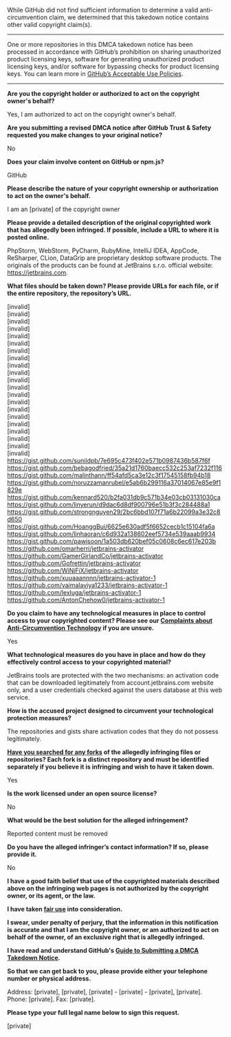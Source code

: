 While GitHub did not find sufficient information to determine a valid anti-circumvention claim, we determined that this takedown notice contains other valid copyright claim(s).

---

One or more repositories in this DMCA takedown notice has been processed in accordance with GitHub’s prohibition on sharing unauthorized product licensing keys, software for generating unauthorized product licensing keys, and/or software for bypassing checks for product licensing keys.
You can learn more in [GitHub’s Acceptable Use Policies](https://docs.github.com/en/github/site-policy/github-acceptable-use-policies).

---

**Are you the copyright holder or authorized to act on the copyright owner's behalf?**

Yes, I am authorized to act on the copyright owner's behalf.

**Are you submitting a revised DMCA notice after GitHub Trust & Safety requested you make changes to your original notice?**

No

**Does your claim involve content on GitHub or npm.js?**

GitHub

**Please describe the nature of your copyright ownership or authorization to act on the owner's behalf.**

I am an [private] of the copyright owner

**Please provide a detailed description of the original copyrighted work that has allegedly been infringed. If possible, include a URL to where it is posted online.**

PhpStorm, WebStorm, PyCharm, RubyMine, IntelliJ IDEA, AppCode, ReSharper, CLion, DataGrip are proprietary desktop software products. The originals of the products can be found at JetBrains s.r.o. official website: https://jetbrains.com.

**What files should be taken down? Please provide URLs for each file, or if the entire repository, the repository’s URL.**

[invalid]  
[invalid]  
[invalid]  
[invalid]  
[invalid]  
[invalid]  
[invalid]  
[invalid]  
[invalid]  
[invalid]  
[invalid]  
[invalid]  
[invalid]  
[invalid]  
[invalid]  
[invalid]  
[invalid]  
[invalid]  
[invalid]  
[invalid]  
[invalid]  
https://gist.github.com/sunildpb/7e695c473f402e571b0987436b587f6f  
https://gist.github.com/bebagodfried/35a21d1760baecc532c253af7232f116  
https://gist.github.com/malinthann/ff54afd5ca3e12c3f17545158fb94b18  
https://gist.github.com/noruzzamanrubel/e5ab6b299116a37014067e85e9f1829e  
https://gist.github.com/kennard520/b2fa031db9c571b34e03cb03131030ca  
https://gist.github.com/linyerun/d9dac6d8df900796e51b3f3c284488a1  
https://gist.github.com/strongnguyen29/2bc6bbd107f71a6b22099a3e32c8d650  
https://gist.github.com/HoanggBui/6625e630adf5f6652cecb1c15104fa6a  
https://gist.github.com/linhaoran/c6d932a138602eef5734e539aaab9934  
https://gist.github.com/pawisoon/1a503db620bef05c0608c6ec617e203b  
https://github.com/omarherri/jetbrains-activator  
https://github.com/GamerGirlandCo/jetbrains-activator  
https://github.com/Gofrettin/jetbrains-activator  
https://github.com/WiNiFiX/jetbrains-activator  
https://github.com/xuuaaannnn/jetbrains-activator-1  
https://github.com/vaimalaviya1233/jetbrains-activator-1  
https://github.com/lexluga/jetbrains-activator-1  
https://github.com/AntonChehow0/jetbrains-activator-1  

**Do you claim to have any technological measures in place to control access to your copyrighted content? Please see our <a href="https://docs.github.com/articles/guide-to-submitting-a-dmca-takedown-notice#complaints-about-anti-circumvention-technology">Complaints about Anti-Circumvention Technology</a> if you are unsure.**

Yes

**What technological measures do you have in place and how do they effectively control access to your copyrighted material?**

JetBrains tools are protected with the two mechanisms: an activation code that can be downloaded legitimately from account.jetbrains.com website only, and a user credentials checked against the users database at this web service.

**How is the accused project designed to circumvent your technological protection measures?**

The repositories and gists share activation codes that they do not possess legitimately.

**<a href="https://docs.github.com/articles/dmca-takedown-policy#b-what-about-forks-or-whats-a-fork">Have you searched for any forks</a> of the allegedly infringing files or repositories? Each fork is a distinct repository and must be identified separately if you believe it is infringing and wish to have it taken down.**

Yes

**Is the work licensed under an open source license?**

No

**What would be the best solution for the alleged infringement?**

Reported content must be removed

**Do you have the alleged infringer’s contact information? If so, please provide it.**

No

**I have a good faith belief that use of the copyrighted materials described above on the infringing web pages is not authorized by the copyright owner, or its agent, or the law.**

**I have taken <a href="https://www.lumendatabase.org/topics/22">fair use</a> into consideration.**

**I swear, under penalty of perjury, that the information in this notification is accurate and that I am the copyright owner, or am authorized to act on behalf of the owner, of an exclusive right that is allegedly infringed.**

**I have read and understand GitHub's <a href="https://docs.github.com/articles/guide-to-submitting-a-dmca-takedown-notice/">Guide to Submitting a DMCA Takedown Notice</a>.**

**So that we can get back to you, please provide either your telephone number or physical address.**

Address: [private], [private], [private] - [private] - [private], [private].  
Phone: [private]. Fax: [private].

**Please type your full legal name below to sign this request.**

[private]
